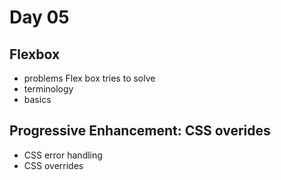# Day 05
## Flexbox
- problems Flex box tries to solve
- terminology
- basics

## Progressive Enhancement: CSS overides
- CSS error handling
- CSS overrides